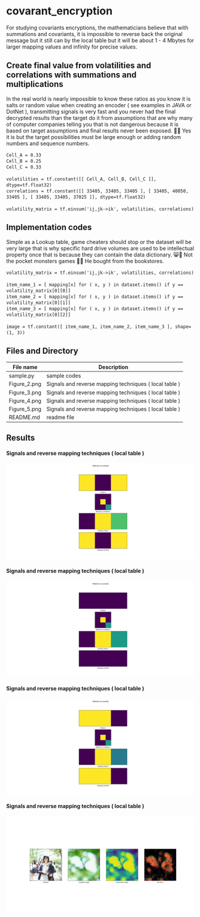 # covarant_encryption

For studying covariants encryptions, the mathematicians believe that with summations and covariants, it is impossible to reverse back the original message but it still can by the local table but it will be about 1 - 4 Mbytes for larger mapping values and infinity for precise values.

## Create final value from volatilities and correlations with summations and multiplications ##

In the real world is nearly impossible to know these ratios as you know it is salts or random value when creating an encoder ( see examples in JAVA or DotNet ), transmitting signals is very fast and you never had the final decrypted results than the target do it from assumptions that are why many of computer companies telling you that is not dangerous because it is based on target assumptions and final results never been exposed. 🧸💬 Yes it is but the target possibilities must be large enough or adding random numbers and sequence numbers.

```
Cell_A = 0.33
Cell_B = 0.25
Cell_C = 0.33

volatilities = tf.constant([[ Cell_A, Cell_B, Cell_C ]], dtype=tf.float32)
correlations = tf.constant([[ 33405, 33405, 33405 ], [ 33405, 40050, 33405 ], [ 33405, 33405, 37025 ]], dtype=tf.float32)

volatility_matrix = tf.einsum('ij,jk->ik', volatilities, correlations)
```

## Implementation codes ##

Simple as a Lookup table, game cheaters should stop or the dataset will be very large that is why specific hard drive volumes are used to be intellectual property once that is because they can contain the data dictionary. 😸💬 Not the pocket monsters games 🐑💬 He bought from the bookstores.

```
volatility_matrix = tf.einsum('ij,jk->ik', volatilities, correlations)

item_name_1 = [ mapping[x] for ( x, y ) in dataset.items() if y == volatility_matrix[0][0]]
item_name_2 = [ mapping[x] for ( x, y ) in dataset.items() if y == volatility_matrix[0][1]]
item_name_3 = [ mapping[x] for ( x, y ) in dataset.items() if y == volatility_matrix[0][2]]

image = tf.constant([ item_name_1, item_name_2, item_name_3 ], shape=(1, 3))
```

## Files and Directory ##

| File name | Description |
--- | --- |
| sample.py | sample codes |
| Figure_2.png | Signals and reverse mapping techniques ( local table ) |
| Figure_3.png | Signals and reverse mapping techniques ( local table ) |
| Figure_4.png | Signals and reverse mapping techniques ( local table ) |
| Figure_5.png | Signals and reverse mapping techniques ( local table ) |
| README.md | readme file |

## Results ##

#### Signals and reverse mapping techniques ( local table ) ####

![Alt text](https://github.com/jkaewprateep/covarant_encryption/blob/main/Figure_2.png "Title")

#### Signals and reverse mapping techniques ( local table ) ####

![Alt text](https://github.com/jkaewprateep/covarant_encryption/blob/main/Figure_3.png "Title")


#### Signals and reverse mapping techniques ( local table ) ####

![Alt text](https://github.com/jkaewprateep/covarant_encryption/blob/main/Figure_4.png "Title")


#### Signals and reverse mapping techniques ( local table ) ####

![Alt text](https://github.com/jkaewprateep/covarant_encryption/blob/main/Figure_5.png "Title")
